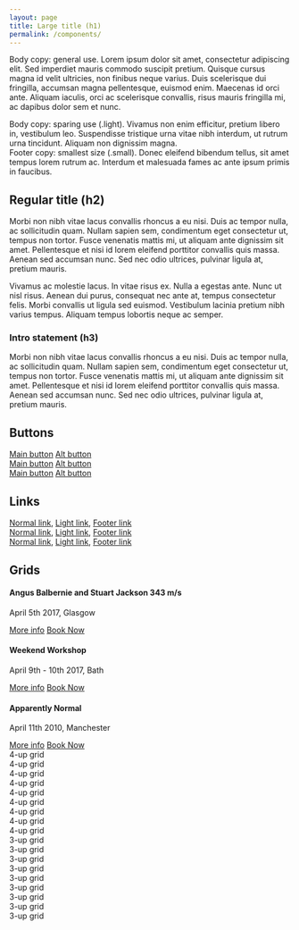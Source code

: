 ```yaml
---
layout: page
title: Large title (h1)
permalink: /components/
---
```


Body copy: general use. Lorem ipsum dolor sit amet, consectetur adipiscing elit. Sed imperdiet mauris commodo suscipit pretium. Quisque cursus magna id velit ultricies, non finibus neque varius. Duis scelerisque dui fringilla, accumsan magna pellentesque, euismod enim. Maecenas id orci ante. Aliquam iaculis, orci ac scelerisque convallis, risus mauris fringilla mi, ac dapibus dolor sem et nunc.

<div class="light">
Body copy: sparing use (.light). Vivamus non enim efficitur, pretium libero in, vestibulum leo. Suspendisse tristique urna vitae nibh interdum, ut rutrum urna tincidunt. Aliquam non dignissim magna.
</div>

<div class="small">
Footer copy: smallest size (.small). Donec eleifend bibendum tellus, sit amet tempus lorem rutrum ac. Interdum et malesuada fames ac ante ipsum primis in faucibus.
</div>

## Regular title (h2)

Morbi non nibh vitae lacus convallis rhoncus a eu nisi. Duis ac tempor nulla, ac sollicitudin quam. Nullam sapien sem, condimentum eget consectetur ut, tempus non tortor. Fusce venenatis mattis mi, ut aliquam ante dignissim sit amet. Pellentesque et nisi id lorem eleifend porttitor convallis quis massa. Aenean sed accumsan nunc. Sed nec odio ultrices, pulvinar ligula at, pretium mauris.

Vivamus ac molestie lacus. In vitae risus ex. Nulla a egestas ante. Nunc ut nisl risus. Aenean dui purus, consequat nec ante at, tempus consectetur felis. Morbi convallis ut ligula sed euismod. Vestibulum lacinia pretium nibh varius tempus. Aliquam tempus lobortis neque ac semper.


### Intro statement (h3)

Morbi non nibh vitae lacus convallis rhoncus a eu nisi. Duis ac tempor nulla, ac sollicitudin quam. Nullam sapien sem, condimentum eget consectetur ut, tempus non tortor. Fusce venenatis mattis mi, ut aliquam ante dignissim sit amet. Pellentesque et nisi id lorem eleifend porttitor convallis quis massa. Aenean sed accumsan nunc. Sed nec odio ultrices, pulvinar ligula at, pretium mauris.

## Buttons

<div class="row">
  <a class="btn" href="#">Main button</a>
  <a class="btn btn--alt" href="#">Alt button</a>
</div>

<div class="row t-2">
  <a class="btn" href="#">Main button</a>
  <a class="btn btn--alt" href="#">Alt button</a>
</div>

<div class="row t-3">
  <a class="btn" href="#">Main button</a>
  <a class="btn btn--alt" href="#">Alt button</a>
</div>

## Links

<div class="row">
  <a href="#">Normal link</a>, <span class="light"><a href="#">Light link</a></span>, <span class="small"><a href="#">Footer link</a></span>
</div>

<div class="row t-2">
  <a href="#">Normal link</a>, <span class="light"><a href="#">Light link</a></span>, <span class="small"><a href="#">Footer link</a></span>
</div>

<div class="row t-3">
  <a href="#">Normal link</a>, <span class="light"><a href="#">Light link</a></span>, <span class="small"><a href="#">Footer link</a></span>
</div>

## Grids

<div class="grid grid--4">
  <div class="grid__item">
    <h4>Angus Balbernie and Stuart Jackson 343 m/s</h4>
    <p>April 5th 2017, Glasgow</p>
    <a href="" class="btn btn--alt">More info</a> <a href="" class="btn">Book Now</a>
  </div>
  <div class="grid__item">
    <h4>Weekend Workshop</h4>
    <p>April 9th - 10th 2017, Bath</p>
    <a href="" class="btn btn--alt">More info</a> <a href="" class="btn">Book Now</a>
  </div>
  <div class="grid__item">
    <h4>Apparently Normal</h4>
    <p>April 11th 2010, Manchester</p>
    <a href="" class="btn btn--alt">More info</a> <a href="" class="btn">Book Now</a>
  </div>
  <div class="grid__item">
    4-up grid
  </div>
  <div class="grid__item">
    4-up grid
  </div>
  <div class="grid__item">
    4-up grid
  </div>
  <div class="grid__item">
    4-up grid
  </div>
  <div class="grid__item">
    4-up grid
  </div>
  <div class="grid__item">
    4-up grid
  </div>
  <div class="grid__item">
    4-up grid
  </div>
  <div class="grid__item">
    4-up grid
  </div>
  <div class="grid__item">
    4-up grid
  </div>
</div>

<div class="grid grid--3">
  <div class="grid__item">
    3-up grid
  </div>
  <div class="grid__item">
    3-up grid
  </div>
  <div class="grid__item">
    3-up grid
  </div>
  <div class="grid__item">
    3-up grid
  </div>
  <div class="grid__item">
    3-up grid
  </div>
  <div class="grid__item">
    3-up grid
  </div>
  <div class="grid__item">
    3-up grid
  </div>
  <div class="grid__item">
    3-up grid
  </div>
  <div class="grid__item">
    3-up grid
  </div>
</div>
